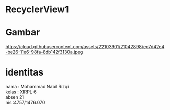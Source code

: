 # RecyclerView1

<h1>Gambar</h1>

https://cloud.githubusercontent.com/assets/22103901/21042898/ed7d42e4-be26-11e6-98fa-8db142f3130a.jpeg

<h1> identitas </h1>  
nama : Mohammad Nabil Rizqi<br>  
kelas : XIRPL 6<br>  
absen 21<br>  
nis :4757/1476.070<br> 

